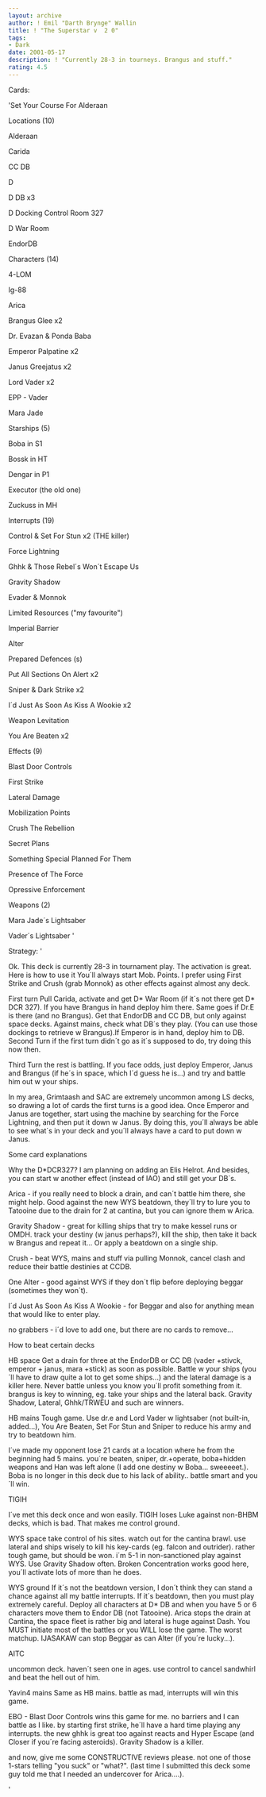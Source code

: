 ```yaml
---
layout: archive
author: ! Emil "Darth Brynge" Wallin
title: ! "The Superstar v  2 0"
tags:
- Dark
date: 2001-05-17
description: ! "Currently 28-3 in tourneys. Brangus and stuff."
rating: 4.5
---
```

Cards: 

'Set Your Course For Alderaan 


Locations (10) 

Alderaan 

Carida

CC DB

D 

D DB x3 

D Docking Control Room 327 

D War Room

EndorDB 



Characters (14) 

4-LOM

Ig-88

Arica 

Brangus Glee x2 

Dr. Evazan & Ponda Baba 

Emperor Palpatine x2

Janus Greejatus x2 

Lord Vader x2

EPP - Vader

Mara Jade 


Starships (5) 

Boba in S1

Bossk in HT 

Dengar in P1 

Executor (the old one) 

Zuckuss in MH 


Interrupts (19) 

Control & Set For Stun x2 (THE killer) 

Force Lightning 

Ghhk & Those Rebel´s Won´t Escape Us 

Gravity Shadow 

Evader & Monnok

Limited Resources ("my favourite") 

Imperial Barrier

Alter

Prepared Defences (s) 

Put All Sections On Alert x2 

Sniper & Dark Strike x2

I´d Just As Soon As Kiss A Wookie x2

Weapon Levitation 

You Are Beaten x2 


Effects (9) 

Blast Door Controls 

First Strike 

Lateral Damage 

Mobilization Points 

Crush The Rebellion

Secret Plans 

Something Special Planned For Them

Presence of The Force

Opressive Enforcement


Weapons (2) 

Mara Jade´s Lightsaber 

Vader´s Lightsaber  '

Strategy: '

 
Ok. This deck is currently 28-3 in tournament play. The activation is great. Here is how to use it You´ll always start Mob. Points. I prefer using First Strike and Crush (grab Monnok) as other effects against almost any deck. 


First turn Pull Carida, activate and get D* War Room (if it´s not there get D* DCR 327). If you have Brangus in hand deploy him there. Same goes if Dr.E is there (and no Brangus). Get that EndorDB and CC DB, but only against space decks. Against mains, check what DB´s they play. (You can use those dockings to retrieve w Brangus).If Emperor is in hand, deploy him to DB. Second Turn if the first turn didn´t go as it´s supposed to do, try doing this now then. 

Third Turn the rest is battling. If you face odds, just deploy Emperor, Janus and Brangus (if he´s in space, which I´d guess he is...) and try and battle him out w your ships. 


In my area, Grimtaash and SAC are extremely uncommon among LS decks, so drawing a lot of cards the first turns is a good idea. Once Emperor and Janus are together, start using the machine by searching for the Force Lightning, and then put it down w Janus. By doing this, you´ll always be able to see what´s in your deck and you´ll always have a card to put down w Janus. 


Some card explanations 

Why the D*DCR327? I am planning on adding an Elis Helrot. And besides, you can start w another effect (instead of IAO) and still get your DB´s. 


Arica - if you really need to block a drain, and can´t battle him there, she might help. Good against the new WYS beatdown, they´ll try to lure you to Tatooine due to the drain for 2 at cantina, but you can ignore them w Arica.


Gravity Shadow - great for killing ships that try to make kessel runs or OMDH. track your destiny (w janus perhaps?), kill the ship, then take it back w Brangus and repeat it... Or apply a beatdown on a single ship.


Crush - beat WYS, mains and stuff via pulling Monnok, cancel clash and reduce their battle destinies at CCDB.


One Alter - good against WYS if they don´t flip before deploying beggar (sometimes they won´t). 


I´d Just As Soon As Kiss A Wookie - for Beggar and also for anything mean that would like to enter play.


no grabbers - i´d love to add one, but there are no cards to remove...


How to beat certain decks 


HB space Get a drain for three at the EndorDB or CC DB (vader +stivck, emperor + janus, mara +stick) as soon as possible. Battle w your ships (you´ll have to draw quite a lot to get some ships...) and the lateral damage is a killer here. Never battle unless you know you´ll profit something from it. brangus is key to winning, eg. take your ships and the lateral back. Gravity Shadow, Lateral, Ghhk/TRWEU and such are winners.


HB mains Tough game. Use dr.e and Lord Vader w lightsaber (not built-in, added...), You Are Beaten, Set For Stun and Sniper to reduce his army and try to beatdown him. 

I´ve made my opponent lose 21 cards at a location where he from the beginning had 5 mains. you´re beaten, sniper, dr.+operate, boba+hidden weapons and Han was left alone (I add one destiny w Boba... sweeeeet.). Boba is no longer in this deck due to his lack of ability.. battle smart and you´ll win. 


TIGIH 

I´ve met this deck once and won easily. TIGIH loses Luke against non-BHBM decks, which is bad. That makes me control ground. 


WYS space take control of his sites. watch out for the cantina brawl. use lateral and ships wisely to kill his key-cards (eg. falcon and outrider). rather tough game, but should be won. i´m 5-1 in non-sanctioned play against WYS. Use Gravity Shadow often. Broken Concentration works good here, you´ll activate lots of more than he does. 


WYS ground If it´s not the beatdown version, I don´t think they can stand a chance against all my battle interrupts. If it´s beatdown, then you must play extremely careful. Deploy all characters at D* DB and when you have 5 or 6 characters move them to Endor DB (not Tatooine). Arica stops the drain at Cantina, the space fleet is rather big and lateral is huge against Dash. You MUST initiate most of the battles or you WILL lose the game. The worst matchup. IJASAKAW can stop Beggar as can Alter (if you´re lucky...).


AITC 

uncommon deck. haven´t seen one in ages. use control to cancel sandwhirl and beat the hell out of him. 


Yavin4 mains Same as HB mains. battle as mad, interrupts will win this game. 


EBO - Blast Door Controls wins this game for me. no barriers and I can battle as I like. by starting first strike, he´ll have a hard time playing any interrupts. the new ghhk is great too against reacts and Hyper Escape (and Closer if you´re facing asteroids). Gravity Shadow is a killer.


and now, give me some CONSTRUCTIVE reviews please. not one of those 1-stars telling "you suck" or "what?".  (last time I submitted this deck some guy told me that I needed an undercover for Arica....).



'